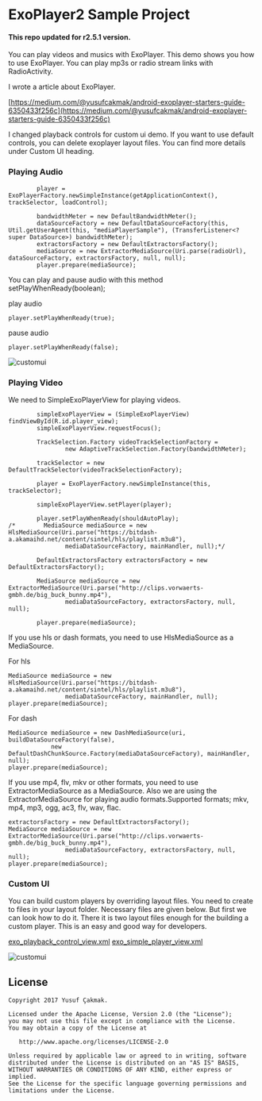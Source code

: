 # ExoPlayer2 Sample Project

#### This repo updated for r2.5.1 version.

You can play videos and musics with ExoPlayer. This demo shows you how to use ExoPlayer. You can play mp3s or radio stream links with RadioActivity.

I wrote a article about ExoPlayer. 

[https://medium.com/@yusufcakmak/android-exoplayer-starters-guide-6350433f256c](https://medium.com/@yusufcakmak/android-exoplayer-starters-guide-6350433f256c)

I changed playback controls for custom ui demo. If you want to use default controls, you can delete exoplayer layout files. You can find more details under Custom UI heading.


### Playing Audio

```
        player = ExoPlayerFactory.newSimpleInstance(getApplicationContext(), trackSelector, loadControl);

        bandwidthMeter = new DefaultBandwidthMeter();
        dataSourceFactory = new DefaultDataSourceFactory(this, Util.getUserAgent(this, "mediaPlayerSample"), (TransferListener<? super DataSource>) bandwidthMeter);
        extractorsFactory = new DefaultExtractorsFactory();
        mediaSource = new ExtractorMediaSource(Uri.parse(radioUrl), dataSourceFactory, extractorsFactory, null, null);
        player.prepare(mediaSource);
```

You can play and pause audio with this method setPlayWhenReady(boolean);

play audio 
```
player.setPlayWhenReady(true);
```

pause audio
```
player.setPlayWhenReady(false);
```

![customui](https://raw.githubusercontent.com/yusufcakmak/ExoPlayerSample/master/screenshot/player.jpg)

### Playing Video

We need to SimpleExoPlayerView for playing videos.

```
        simpleExoPlayerView = (SimpleExoPlayerView) findViewById(R.id.player_view);
        simpleExoPlayerView.requestFocus();

        TrackSelection.Factory videoTrackSelectionFactory =
                new AdaptiveTrackSelection.Factory(bandwidthMeter);

        trackSelector = new DefaultTrackSelector(videoTrackSelectionFactory);

        player = ExoPlayerFactory.newSimpleInstance(this, trackSelector);

        simpleExoPlayerView.setPlayer(player);

        player.setPlayWhenReady(shouldAutoPlay);
/*        MediaSource mediaSource = new HlsMediaSource(Uri.parse("https://bitdash-a.akamaihd.net/content/sintel/hls/playlist.m3u8"),
                mediaDataSourceFactory, mainHandler, null);*/

        DefaultExtractorsFactory extractorsFactory = new DefaultExtractorsFactory();

        MediaSource mediaSource = new ExtractorMediaSource(Uri.parse("http://clips.vorwaerts-gmbh.de/big_buck_bunny.mp4"),
                mediaDataSourceFactory, extractorsFactory, null, null);

        player.prepare(mediaSource);
```

 If you use hls or dash formats, you need to use HlsMediaSource as a MediaSource.
 
 For hls

```
MediaSource mediaSource = new HlsMediaSource(Uri.parse("https://bitdash-a.akamaihd.net/content/sintel/hls/playlist.m3u8"),
                mediaDataSourceFactory, mainHandler, null);
player.prepare(mediaSource);
```

For dash

```
MediaSource mediaSource = new DashMediaSource(uri, buildDataSourceFactory(false),
            new DefaultDashChunkSource.Factory(mediaDataSourceFactory), mainHandler, null);
player.prepare(mediaSource);
```

If you use mp4, flv, mkv or other formats, you need to use ExtractorMediaSource as a MediaSource. Also we are using the ExtractorMediaSource for playing audio formats.Supported formats; mkv, mp4, mp3, ogg, ac3, flv, wav, flac.

```
extractorsFactory = new DefaultExtractorsFactory();
MediaSource mediaSource = new ExtractorMediaSource(Uri.parse("http://clips.vorwaerts-gmbh.de/big_buck_bunny.mp4"),
                mediaDataSourceFactory, extractorsFactory, null, null);
player.prepare(mediaSource);
```

### Custom UI

You can build custom players by overriding layout files. You need to create to files in your layout folder. Necessary files are given below. But first we can look how to do it. There it is two layout files enough for the building a custom player. This is an easy and good way for developers. 

[exo_playback_control_view.xml](https://github.com/google/ExoPlayer/blob/release-v2/library/ui/src/main/res/layout/exo_playback_control_view.xml)
[exo_simple_player_view.xml](https://github.com/google/ExoPlayer/blob/release-v2/library/ui/src/main/res/layout/exo_simple_player_view.xml)

![customui](https://raw.githubusercontent.com/yusufcakmak/ExoPlayerSample/master/screenshot/customplayer.jpg)


License
--------


    Copyright 2017 Yusuf Çakmak.

    Licensed under the Apache License, Version 2.0 (the "License");
    you may not use this file except in compliance with the License.
    You may obtain a copy of the License at

       http://www.apache.org/licenses/LICENSE-2.0

    Unless required by applicable law or agreed to in writing, software
    distributed under the License is distributed on an "AS IS" BASIS,
    WITHOUT WARRANTIES OR CONDITIONS OF ANY KIND, either express or implied.
    See the License for the specific language governing permissions and
    limitations under the License.
